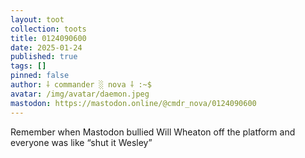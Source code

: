 ```yaml
---
layout: toot
collection: toots
title: 0124090600
date: 2025-01-24
published: true
tags: []
pinned: false
author: ⸸ commander ░ nova ⸸ :~$
avatar: /img/avatar/daemon.jpeg
mastodon: https://mastodon.online/@cmdr_nova/0124090600
---
```


Remember when Mastodon bullied Will Wheaton off the platform and everyone was like “shut it Wesley”
